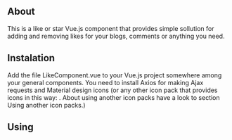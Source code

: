 ## About
This is a like or star Vue.js component that provides simple sollution for adding and removing likes for your blogs, comments or anything you need.  

## Instalation

Add the file LikeComponent.vue to your Vue.js project somewhere among your general components. 
You need to install Axios for making Ajax requests and Material design icons (or any other icon pack that provides icons in this way: <i class=""></i>. About using another icon packs have a look to section Using another icon packs.)

## Using

